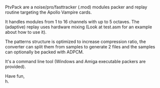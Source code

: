 PtvPack are a noise/pro/fasttracker (.mod) modules packer
and replay routine targeting the Apollo Vampire cards.

It handles modules from 1 to 16 channels with up to 5 octaves.
The (adaptive) replay uses hardware mixing
(Look at test.asm for an example about how to use it).

The patterns structure is optimized to increase compression ratio,
the converter can split them from samples to generate 2 files
and the samples can optionally be packed with ADPCM.

It's a command line tool (Windows and Amiga executable packers are provided).

Have fun,<br>
h.
